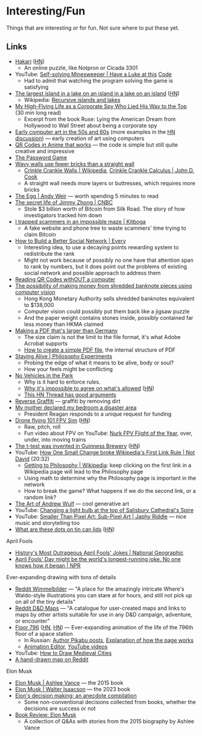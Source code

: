 # Interesting/Fun

Things that are interesting or for fun. Not sure where to put these yet.

## Links

- [Hakari](https://www.hakari.io/)
  ([HN](https://news.ycombinator.com/item?id=34871248))
  - An online puzzle, like Notpron or Cicada 3301
- YouTube:
  [Self-solving Minesweeper | Have a Luke at this](https://youtu.be/ns0ja7jpIyc)
  [Code](https://github.com/haveaLukeatthis/SelfSolvingMinesweeper)
  - Had to admit that watching the program solving the game is satisfying
- [The largest island in a lake on an island in a lake on an island](https://www.elbruz.org/special-projects/islands-and-lakes/)
  ([HN](https://news.ycombinator.com/item?id=35567026))
  - Wikipedia:
    [Recursive islands and lakes](https://en.wikipedia.org/wiki/Recursive_islands_and_lakes)
- [My High-Flying Life as a Corporate Spy Who Lied His Way to the Top](https://narratively.com/my-high-flying-life-as-a-corporate-spy-who-lied-his-way-to-the-top/)
  (30 min long read)
  - Excerpt from the book Ruse: Lying the American Dream from Hollywood to Wall
    Street about being a corporate spy
- [Early computer art in the 50s and 60s](https://www.amygoodchild.com/blog/computer-art-50s-and-60s)
  (more examples in the
  [HN discussion](https://news.ycombinator.com/item?id=35955062)) — early
  creation of art using computers
- [QR Codes in Anime that works](https://www.reddit.com/r/StableDiffusion/comments/141hg9x/controlnet_for_qr_code/)
  — the code is simple but still quite creative and impressive
- [The Password Game](https://neal.fun/password-game/)
- [Wavy walls use fewer bricks than a straight wall](https://twistedsifter.com/2020/06/how-wavy-crinkle-crankle-walls-use-less-bricks-than-straight-walls/)
  - [Crinkle Crankle Walls | Wikipedia](https://en.wikipedia.org/wiki/Crinkle_crankle_wall),
    [Crinkle Crankle Calculus | John D. Cook](https://www.johndcook.com/blog/2019/11/19/crinkle-crankle-calculus/)
  - A straight wall needs more layers or buttresses, which requires more bricks
- [The Egg | Andy Weir](http://www.galactanet.com/oneoff/theegg_mod.html) —
  worth spending 5 minutes to read
- [The secret life of Jimmy Zhong | CNBC](https://www.cnbc.com/2023/10/17/crypto911.htmltill)
  - Stole $3 billion worth of Bitcoin from Silk Road. The story of how
    investigators tracked him down
- [I trapped scammers in an impossible maze | Kitboga](https://youtu.be/dWzz3NeDz3E)
  - A fake website and phone tree to waste scammers' time trying to claim
    Bitcoin
- [How to Build a Better Social Network | Every](https://every.to/p/how-to-build-a-better-social-network)
  - Interesting idea, to use a decaying points rewarding system to redistribute
    the rank
  - Might not work because of possibly no one have that attention span to rank
    by numbers, but it does point out the problems of existing social network
    and possible approach to address them
- [Reading QR Codes withOUT a computer](https://qr.blinry.org/)
- [The possibility of making money from shredded banknote pieces using computer vision](https://arxiv.org/ftp/arxiv/papers/2401/2401.06133.pdf)
  - Hong Kong Monetary Authority sells shredded banknotes equivalent to $138,000
  - Computer vision could possibly put them back like a jigsaw puzzle
  - And the paper weight contains stones inside, possibly contained far less
    money than HKMA claimed
- [Making a PDF that's larger than Germany](https://alexwlchan.net/2024/big-pdf/)
  - The size claim is not the limit to the file format, it's what Adobe Acrobat
    supports
  - [How to create a simple PDF file](https://help.callassoftware.com/a/798383-how-to-create-a-simple-pdf-file),
    the internal structure of PDF
- [Staying Alive | Philosophy Experiments](https://www.philosophyexperiments.com/stayingalive/Default.aspx)
  - Probing the edge of what it means to be alive, body or soul?
  - How your feels might be conflicting
- [No Vehicles in the Park](https://novehiclesinthepark.com/)
  - Why is it hard to enforce rules.
  - [Why it's impossible to agree on what's allowed](https://danluu.com/impossible-agree/)
    ([HN](https://news.ycombinator.com/item?id=39313942))
  - [This HN Thread has good arguments](https://news.ycombinator.com/item?id=39326506)
- [Reverse Graffiti](https://en.wikipedia.org/wiki/Reverse_graffiti) — graffiti
  by removing dirt
- [My mother declared my bedroom a disaster area](https://news.lettersofnote.com/p/my-mother-declared-my-bedroom-a-disaster)
  - President Reagan responds to a unique request for funding
- [Drone flying 101 FPV Sim](https://fpvsim.com/drone-flying-101)
  ([HN](https://news.ycombinator.com/item?id=40449278))
  - Raw, pitch, roll
  - Fun video about FPV on YouTube:
    [Nurk FPV Flight of the Year](https://youtu.be/nQDcDZ6rmGE), over, under,
    into moving trains
- [The t-test was invented in Guinness Brewery](https://www.scientificamerican.com/article/how-the-guinness-brewery-invented-the-most-important-statistical-method-in/)
  ([HN](https://news.ycombinator.com/item?id=40485313))
- YouTube:
  [How One Small Change broke Wikipedia's First Link Rule | Not David](https://youtu.be/-llumS2rA8I)
  (20:32)
  - [Getting to Philosophy | Wikipedia](https://en.wikipedia.org/wiki/Wikipedia:Getting_to_Philosophy):
    keep clicking on the first link in a Wikipedia page will lead to the
    Philosophy page
  - Using math to determine why the Philosophy page is important in the network
  - How to break the game? What happens if we do the second link, or a random
    link?
- [The Art of Andrew Wulf](https://digcon.art/) — cool generative art
- YouTube:
  [Changing a light bulb at the top of Salisbury Cathedral's Spire](https://youtu.be/kzi_M1dzxYQ)
- YouTube:
  [Smaller Than Pixel Art: Sub-Pixel Art | Japhy Riddle](https://youtu.be/SlS3FOmKUbE)
  — nice music and storytelling too
- [What are these dots on tin can lids](https://old.reddit.com/r/whatisthisthing/comments/1i5ztq4/what_are_these_dots_on_tin_can_lids_and_the/m8a7m8m/)
  ([HN](https://news.ycombinator.com/item?id=42788455))

April Fools

- [History's Most Outrageous April Fools' Jokes | National Geographic](https://www.nationalgeographic.com/history/article/150331-april-fools-day-hoax-prank-history-holiday)
- [April Fools' Day might be the world's longest-running joke. No one knows how it began | NPR](https://www.npr.org/2022/04/01/1089947257/april-fools-day-history)

Ever-expanding drawing with tons of details

- [Reddit Wimmelbilder](https://www.reddit.com/r/wimmelbilder/) — "A place for
  the amazingly intricate Where's Waldo-style illustrations you can stare at for
  hours, and still not pick up on all of the tiny details"
- [Reddit D&D Maps](https://www.reddit.com/r/dndmaps/) — "A catalogue for
  user-created maps and links to maps by other artists suitable for use in any
  D&D campaign, adventure, or encounter"
- [Floor 796](https://floor796.com/)
  ([HN](https://news.ycombinator.com/item?id=33612401),
  [HN](https://news.ycombinator.com/item?id=35510067)) — Ever-expanding
  animation of the life of the 796th floor of a space station
  - In Russian: [Author Pikabu posts](https://pikabu.ru/@0x00),
    [Explanation of how the page works](https://habr.com/ru/companies/floor796/articles/673318/)
  - [Animation Editor](https://floor796.com/editor/l0),
    [YouTube videos](https://www.youtube.com/@floor7965/videos)
- YouTube: [How to Draw Medieval Cities](https://youtu.be/vQgRU2Kq_zc)
- [A hand-drawn map on Reddit](https://www.reddit.com/r/mapmaking/comments/l9wtpj/i_wanted_to_try_making_a_hand_drawn_map_found_it/)

Elon Musk

- [Elon Musk | Ashlee Vance](https://www.goodreads.com/en/book/show/25541028) —
  the 2015 book
- [Elon Musk | Walter Isaacson](https://www.goodreads.com/en/book/show/122765395)
  — the 2023 book
- [Elon's decision making: an anecdote compilation](https://nintil.com/elon-anecdotes/)
  - Some non-conventional decisions collected from books, whether the decisions
    are success or not
- [Book Review: Elon Musk](https://www.astralcodexten.com/p/book-review-elon-musk)
  - A collection of Q&As with stories from the 2015 biography by Ashlee Vance
